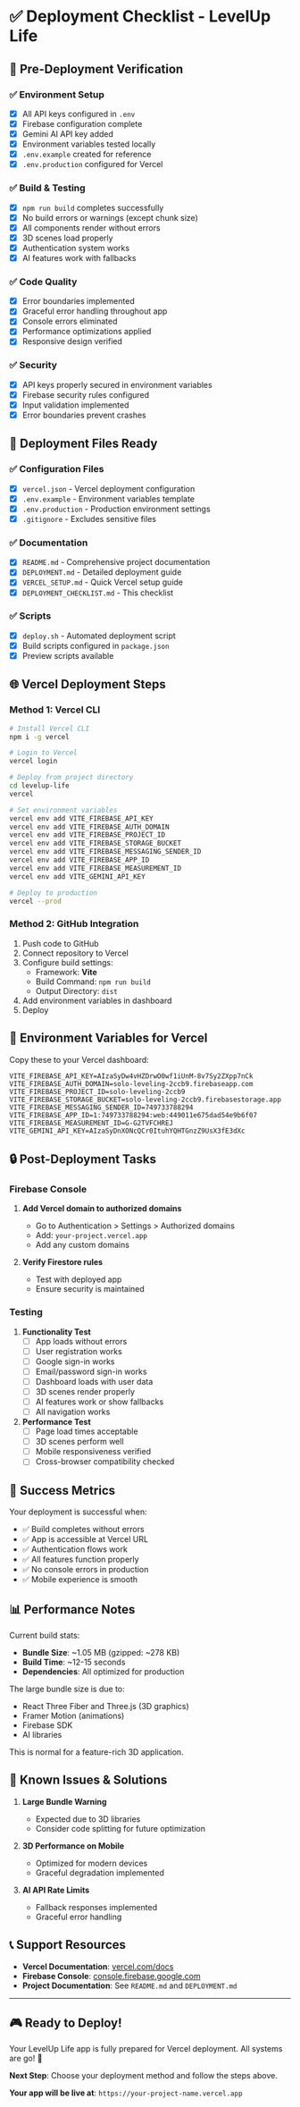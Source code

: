 # ✅ Deployment Checklist - LevelUp Life

## 🎯 Pre-Deployment Verification

### ✅ Environment Setup
- [x] All API keys configured in `.env`
- [x] Firebase configuration complete
- [x] Gemini AI API key added
- [x] Environment variables tested locally
- [x] `.env.example` created for reference
- [x] `.env.production` configured for Vercel

### ✅ Build & Testing
- [x] `npm run build` completes successfully
- [x] No build errors or warnings (except chunk size)
- [x] All components render without errors
- [x] 3D scenes load properly
- [x] Authentication system works
- [x] AI features work with fallbacks

### ✅ Code Quality
- [x] Error boundaries implemented
- [x] Graceful error handling throughout app
- [x] Console errors eliminated
- [x] Performance optimizations applied
- [x] Responsive design verified

### ✅ Security
- [x] API keys properly secured in environment variables
- [x] Firebase security rules configured
- [x] Input validation implemented
- [x] Error boundaries prevent crashes

## 🚀 Deployment Files Ready

### ✅ Configuration Files
- [x] `vercel.json` - Vercel deployment configuration
- [x] `.env.example` - Environment variables template
- [x] `.env.production` - Production environment settings
- [x] `.gitignore` - Excludes sensitive files

### ✅ Documentation
- [x] `README.md` - Comprehensive project documentation
- [x] `DEPLOYMENT.md` - Detailed deployment guide
- [x] `VERCEL_SETUP.md` - Quick Vercel setup guide
- [x] `DEPLOYMENT_CHECKLIST.md` - This checklist

### ✅ Scripts
- [x] `deploy.sh` - Automated deployment script
- [x] Build scripts configured in `package.json`
- [x] Preview scripts available

## 🌐 Vercel Deployment Steps

### Method 1: Vercel CLI
```bash
# Install Vercel CLI
npm i -g vercel

# Login to Vercel
vercel login

# Deploy from project directory
cd levelup-life
vercel

# Set environment variables
vercel env add VITE_FIREBASE_API_KEY
vercel env add VITE_FIREBASE_AUTH_DOMAIN
vercel env add VITE_FIREBASE_PROJECT_ID
vercel env add VITE_FIREBASE_STORAGE_BUCKET
vercel env add VITE_FIREBASE_MESSAGING_SENDER_ID
vercel env add VITE_FIREBASE_APP_ID
vercel env add VITE_FIREBASE_MEASUREMENT_ID
vercel env add VITE_GEMINI_API_KEY

# Deploy to production
vercel --prod
```

### Method 2: GitHub Integration
1. Push code to GitHub
2. Connect repository to Vercel
3. Configure build settings:
   - Framework: **Vite**
   - Build Command: `npm run build`
   - Output Directory: `dist`
4. Add environment variables in dashboard
5. Deploy

## 🔧 Environment Variables for Vercel

Copy these to your Vercel dashboard:

```
VITE_FIREBASE_API_KEY=AIzaSyDw4vHZDrwO0wf1iUnM-8v7Sy2ZXpp7nCk
VITE_FIREBASE_AUTH_DOMAIN=solo-leveling-2ccb9.firebaseapp.com
VITE_FIREBASE_PROJECT_ID=solo-leveling-2ccb9
VITE_FIREBASE_STORAGE_BUCKET=solo-leveling-2ccb9.firebasestorage.app
VITE_FIREBASE_MESSAGING_SENDER_ID=749733788294
VITE_FIREBASE_APP_ID=1:749733788294:web:449011e675dad54e9b6f07
VITE_FIREBASE_MEASUREMENT_ID=G-G2TVFCHREJ
VITE_GEMINI_API_KEY=AIzaSyDnXONcQCr0ItuhYQHTGnzZ9UsX3fE3dXc
```

## 🔒 Post-Deployment Tasks

### Firebase Console
1. **Add Vercel domain to authorized domains**
   - Go to Authentication > Settings > Authorized domains
   - Add: `your-project.vercel.app`
   - Add any custom domains

2. **Verify Firestore rules**
   - Test with deployed app
   - Ensure security is maintained

### Testing
1. **Functionality Test**
   - [ ] App loads without errors
   - [ ] User registration works
   - [ ] Google sign-in works
   - [ ] Email/password sign-in works
   - [ ] Dashboard loads with user data
   - [ ] 3D scenes render properly
   - [ ] AI features work or show fallbacks
   - [ ] All navigation works

2. **Performance Test**
   - [ ] Page load times acceptable
   - [ ] 3D scenes perform well
   - [ ] Mobile responsiveness verified
   - [ ] Cross-browser compatibility checked

## 🎉 Success Metrics

Your deployment is successful when:
- ✅ Build completes without errors
- ✅ App is accessible at Vercel URL
- ✅ Authentication flows work
- ✅ All features function properly
- ✅ No console errors in production
- ✅ Mobile experience is smooth

## 📊 Performance Notes

Current build stats:
- **Bundle Size**: ~1.05 MB (gzipped: ~278 KB)
- **Build Time**: ~12-15 seconds
- **Dependencies**: All optimized for production

The large bundle size is due to:
- React Three Fiber and Three.js (3D graphics)
- Framer Motion (animations)
- Firebase SDK
- AI libraries

This is normal for a feature-rich 3D application.

## 🚨 Known Issues & Solutions

1. **Large Bundle Warning**
   - Expected due to 3D libraries
   - Consider code splitting for future optimization

2. **3D Performance on Mobile**
   - Optimized for modern devices
   - Graceful degradation implemented

3. **AI API Rate Limits**
   - Fallback responses implemented
   - Graceful error handling

## 📞 Support Resources

- **Vercel Documentation**: [vercel.com/docs](https://vercel.com/docs)
- **Firebase Console**: [console.firebase.google.com](https://console.firebase.google.com)
- **Project Documentation**: See `README.md` and `DEPLOYMENT.md`

---

## 🎮 Ready to Deploy!

Your LevelUp Life app is fully prepared for Vercel deployment. All systems are go! 🚀

**Next Step**: Choose your deployment method and follow the steps above.

**Your app will be live at**: `https://your-project-name.vercel.app`
